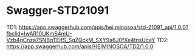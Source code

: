 # Swagger-STD21091
TD1: https://app.swaggerhub.com/apis/hei.minosoa/std-21091_api/1.0.0?fbclid=IwAR10UKmS4mU-Vzb4gCnza7SNBqTEifS_SgZQckM_SXY9a6J0fXe4tnsUceY
TD2: https://app.swaggerhub.com/apis/HEIMINOSOA/TD2/1.0.0

